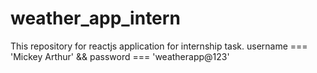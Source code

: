# weather_app_intern
This repository for reactjs application for internship task.
username === 'Mickey Arthur' && password === 'weatherapp@123'
